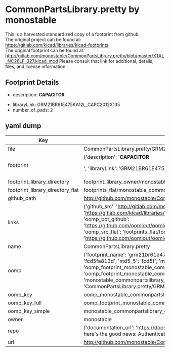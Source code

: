 # CommonPartsLibrary.pretty by monostable  
This is a harvested standardized copy of a footprint from github.  
The original project can be found at:  
https://gitlab.com/kicad/libraries/kicad-footprints  
The original footprint can be found at:
http://gitlab.com/monostable/CommonPartsLibrary.pretty/blob/master/XTAL_NC26LF-327.kicad_mod
Please consult that link for additional, details, files, and license information.  
## Footprint Details
* description: <b>CAPACITOR</b><p>  
* libraryLink: GRM21BR61E475KA12L_CAPC2012X135  
* number_of_pads: 2  
## yaml dump  
| Key | Value |  
| --- | --- |  
| file | CommonPartsLibrary.pretty/GRM21BR61E475KA12L_CAPC2012X135.kicad_mod |  
| footprint | {'description': '<b>CAPACITOR</b><p>', 'libraryLink': 'GRM21BR61E475KA12L_CAPC2012X135', 'number_of_pads': 2} |  
| footprint_library_directory | footprint_library_owner/monostable_CommonPartsLibrary.pretty |  
| footprint_library_directory_flat | footprints_flat/monostable_commonpartslibrary_grm21br61e475ka12l_capc2012x135/working |  
| github_path | http://github.com/monostable/CommonPartsLibrary.pretty/blob/master/GRM21BR61E475KA12L_CAPC2012X135.kicad_mod |  
| links | {'github_src': 'http://gitlab.com/monostable/CommonPartsLibrary.pretty/blob/master/XTAL_NC26LF-327.kicad_mod', 'github_src_repo': 'https://gitlab.com/kicad/libraries/kicad-footprints', 'oomp_bot': 'footprints/monostable_commonpartslibrary_grm21br61e475ka12l_capc2012x135/working', 'oomp_bot_github': 'https://github.com/oomlout/oomlout_oomp_footprint_bot/tree/main/footprints/monostable_commonpartslibrary_grm21br61e475ka12l_capc2012x135/working', 'oomp_src_flat': 'footprints_flat/footprints_flat/monostable_commonpartslibrary_grm21br61e475ka12l_capc2012x135/working', 'oomp_src_flat_github': 'https://github.com/oomlout/oomlout_oomp_footprint_src/tree/main/footprints_flat/monostable_commonpartslibrary_grm21br61e475ka12l_capc2012x135/working'} |  
| name | CommonPartsLibrary.pretty |  
| oomp | {'footprint_name': 'grm21br61e475ka12l_capc2012x135', 'library_name': 'commonpartslibrary', 'md5': 'fcd5fa813dc7c0c00da9f116d519365e', 'md5_10': 'fcd5fa813d', 'md5_5': 'fcd5f', 'md5_6': 'fcd5fa', 'oomp_key': 'oomp_monostable_commonpartslibrary_grm21br61e475ka12l_capc2012x135', 'oomp_key_extra': 'oomp_footprint_monostable_commonpartslibrary_grm21br61e475ka12l_capc2012x135', 'oomp_key_full': 'oomp_footprint_monostable_commonpartslibrary_grm21br61e475ka12l_capc2012x135_fcd5fa', 'oomp_key_simple': 'monostable_commonpartslibrary_grm21br61e475ka12l_capc2012x135', 'original_filename': 'CommonPartsLibrary.pretty/GRM21BR61E475KA12L_CAPC2012X135.kicad_mod', 'owner_name': 'monostable'} |  
| oomp_key | oomp_monostable_commonpartslibrary_grm21br61e475ka12l_capc2012x135 |  
| oomp_key_full | oomp_footprint_monostable_commonpartslibrary_grm21br61e475ka12l_capc2012x135 |  
| oomp_key_simple | monostable_commonpartslibrary_grm21br61e475ka12l_capc2012x135 |  
| owner | monostable |  
| repo | {'documentation_url': 'https://docs.github.com/rest/overview/resources-in-the-rest-api#rate-limiting', 'message': "API rate limit exceeded for 84.66.173.59. (But here's the good news: Authenticated requests get a higher rate limit. Check out the documentation for more details.)"} |  
| url | http://github.com/monostable/CommonPartsLibrary.pretty |  

